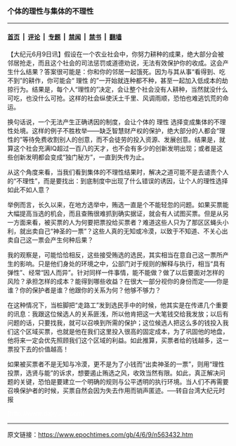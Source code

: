 ### 个体的理性与集体的不理性

---

#### [首页](../../../..?n563432) &nbsp;|&nbsp; [评论](../../../../../epoch-comment?n563432) &nbsp;|&nbsp; [专题](../../../../../epoch-special?n563432) &nbsp;|&nbsp; [禁闻](../../../../../epoch-news?n563432) &nbsp;|&nbsp; [禁书](../../../../../books?n563432) &nbsp;|&nbsp; [翻墙](https://github.com/gfw-breaker/nogfw/blob/master/README.md?n563432)


<div class="post_content" id="artbody" itemprop="articleBody">
 <!-- article content begin -->
 <p>
  【大纪元6月9日讯】假设在一个农业社会中，你努力耕种的成果，绝大部分会被邻居抢走，而且这个社会的司法惩罚或道德劝说，无法有效保护你的收成。这会产生什么结果？答案很可能是：你和你的邻居一起饿死。因为与其从事“看得到、吃不到”的耕作，你可能会“
  <ok href="https://www.epochtimes.com/gb/tag/%E7%90%86%E6%80%A7.html">
   理性
  </ok>
  的”一开始就连种都不种，甚至一起加入低成本的劫掠行为。结果是，每个人“理性的”决定，会让整个社会没有人耕种，当然就没什么可吃，也没什么可抢。这样的社会纵使沃土千里、风调雨顺，恐怕也难逃饥荒的命运。
 </p>
 <p>
  换句话说，一个无法产生正确诱因的制度，会让个体的
  <ok href="https://www.epochtimes.com/gb/tag/%E7%90%86%E6%80%A7.html">
   理性
  </ok>
  选择变成集体的不理性处境。这样的例子不胜枚举——缺乏智慧财产权的保护，绝大部分的人都会“理性的”等待免费收割别人的创意，而不会徒劳的投入资源、发展创意。结果是，就算这个社会充满IQ超过一百八的天才，也不会有多少的创新发明出现；或者是这些创新发明都会变成“独门秘方”，一直到失传为止。
 </p>
 <p>
  从这个角度来看，当我们看到集体的不理性结果时，解决之道可能不是去谴责个人的“不理性”，而是要找出：到底制度中出现了什么错误的诱因，让个人的理性选择如此不如人意？
 </p>
 <p>
  举例而言，长久以来，在地方选举中，贿选一直是个不能轻忽的问题。如果买票能大幅提高当选的机会，而且查贿很难抓到确实据证，就会有人试图买票。但是从另一方面来看，被买票的人为何要把票投给买票者？难道这些人只为了那区区蝇头小利，就出卖自己“神圣的一票”？这些人真的无知或冷漠，以致于不知道、不关心出卖自己这一票会产生何种后果？
 </p>
 <p>
  我的观察是，可能恰恰相反，这些接受贿选的选民，其实相当在意自己这一票所产生的影响。只是他们身处的环境之中，公部门对于规则的解释与执行，相当“具有弹性”、经常“因人而异”。针对同样一件事情，能不能做？做了以后要面对怎样的风险？承担怎样的成本？能得到哪些收益？在很大一部分视你的身份而定——你是谁？你的保护者是谁？他跟你的关系为何？他够不够力？
 </p>
 <p>
  在这种情况下，当桩脚把“走路工”发到选民手中的时候，他其实是在传递几个重要的讯息：我跟这位候选人的关系匪浅，所以他肯把这一大笔钱交给我发放；以后有问题的话，只要找我，就可以召唤到所需的保护；这位候选人把这么多的钱投入我们这个区域买票，也就是他在我们这里投入很高的固定成本，为了巩固他的地盘，他将来一定会优先照顾我们这个区域的利益。如此推算，买票者给的钱越多，这一票投下去的价值越高！
 </p>
 <p>
  如果被买票者不是无知与冷漠，更不是为了小钱而“出卖神圣的一票”，则用“理性投票，选贤与能”的诉求，想要遏止贿选之风，收效当然有限。如此，真正解决问题的关键，恐怕是要建立一个明确的规则与公平透明的执行环境。当人们不再需要召唤保护者的时候，买票自然会因为失去作用而销声匿迹。──转自台湾大纪元时报
 </p>
 <p>
  <font color="#ffffff">
   (http://www.dajiyuan.com)
  </font>
 </p>
 <!-- article content end -->
 <div id="below_article_ad">
 </div>
</div>


---

原文链接：https://www.epochtimes.com/gb/4/6/9/n563432.htm